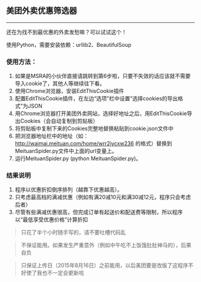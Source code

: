 ## 美团外卖优惠筛选器
---
还在为找不到最优惠的外卖发愁嘛？可以试试这个！

使用Python，需要安装依赖：urllib2、BeautifulSoup

### 使用方法：

1. 如果是MSRA的小伙伴直接请跳转到第6步啦，只要不失效的话应该就不需要导入cookie了，其他人等继续往下看。
2. 使用Chrome浏览器，安装EditThisCookie插件
2. 配置EditThisCookie插件，在左边“选项”栏中设置“选择cookies的导出格式”为JSON
3. 用Chrome浏览器打开美团外卖网站，选择好地址之后，用EditThisCookie导出Cookies（会自动复制到剪贴板）
4. 将剪贴板中复制下来的Cookies完整地替换粘贴到cookie.json文件中
5. 把浏览器地址栏中的地址（如：http://waimai.meituan.com/home/wrr2jycxw236 的格式）替换到MeituanSpider.py文件中上面的url变量上。
6. 运行MeituanSpider.py (python MeituanSpider.py)。

### 结果说明

1. 程序以优惠折扣倒序排列（越靠下优惠越高）。
2. 只考虑最高档的满减优惠（例如有满20减10元和满30减12元，程序只会考虑后者）
3. 尽管有些满减优惠很高，但完成订单有起送价和配送费等限制，所以程序以“最低享受优惠价格”计算折扣


> 只花了半个小时随手写的，请不要吐槽代码乱 

> 不保证能用。如果发生严重意外（例如中午吃不上饭饿肚肚神马的），后果自负

> 只保证上传日（2015年8月16日）之前能用，以后美团要是改版了这程序不好使了我也不一定会更新哈
